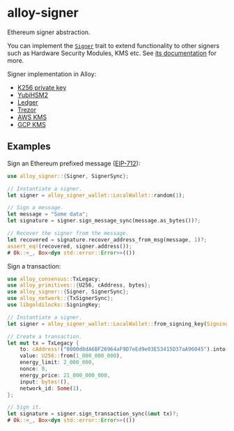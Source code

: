 # alloy-signer

Ethereum signer abstraction.

You can implement the [`Signer`][Signer] trait to extend functionality to other signers
such as Hardware Security Modules, KMS etc. See [its documentation][Signer] for more.

Signer implementation in Alloy:
- [K256 private key](../signer-wallet/src/private_key.rs)
- [YubiHSM2](../signer-wallet/src/yubi.rs)
- [Ledger](../signer-ledger/)
- [Trezor](../signer-trezor/)
- [AWS KMS](../signer-aws/)
- [GCP KMS](../signer-gcp/)

<!-- TODO: docs.rs -->
[Signer]: https://alloy-rs.github.io/alloy/alloy_signer/trait.Signer.html

## Examples

Sign an Ethereum prefixed message ([EIP-712](https://eips.ethereum.org/EIPS/eip-712)):

```rust
use alloy_signer::{Signer, SignerSync};

// Instantiate a signer.
let signer = alloy_signer_wallet::LocalWallet::random(1);

// Sign a message.
let message = "Some data";
let signature = signer.sign_message_sync(message.as_bytes())?;

// Recover the signer from the message.
let recovered = signature.recover_address_from_msg(message, 1)?;
assert_eq!(recovered, signer.address());
# Ok::<_, Box<dyn std::error::Error>>(())
```

Sign a transaction:

```rust
use alloy_consensus::TxLegacy;
use alloy_primitives::{U256, cAddress, bytes};
use alloy_signer::{Signer, SignerSync};
use alloy_network::{TxSignerSync};
use libgoldilocks::SigningKey;

// Instantiate a signer.
let signer = alloy_signer_wallet::LocalWallet::from_signing_key(SigningKey::from_str("dcf2cbdd171a21c480aa7f53d77f31bb102282b3ff099c78e3118b37348c72f7dcf2cbdd171a21c480aa7f53d77f31bb102282b3ff099c78e3"), 1);

// Create a transaction.
let mut tx = TxLegacy {
    to: cAddress!("0000d8dA6BF26964aF9D7eEd9e03E53415D37aA96045").into(),
    value: U256::from(1_000_000_000),
    energy_limit: 2_000_000,
    nonce: 0,
    energy_price: 21_000_000_000,
    input: bytes!(),
    network_id: Some(1),
};

// Sign it.
let signature = signer.sign_transaction_sync(&mut tx)?;
# Ok::<_, Box<dyn std::error::Error>>(())
```
